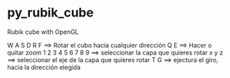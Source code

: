 # py_rubik_cube
Rubik cube with OpenGL

W A S D R F  ==> Rotar el cubo hacia cualquier dirección
Q E ==> Hacer o quitar zoom
1 2 3 4 5 6 7 8 9 ==> seleccionar la capa que quieres rotar
x y z ==> seleccionar el eje de la capa que quieres rotar
T G ==> ejectura el giro, hacia la dirección elegida
